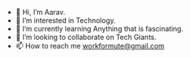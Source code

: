 - 👋 Hi, I’m Aarav.
- 👀 I’m interested in Technology.
- 🌱 I’m currently learning Anything that is fascinating.
- 💞️ I’m looking to collaborate on Tech Giants.
- 📫 How to reach me workformute@gmail.com

<!---
Dhruv-Aarav/Dhruv-Aarav is a ✨ special ✨ repository because its `README.md` (this file) appears on your GitHub profile.
You can click the Preview link to take a look at your changes.
--->
